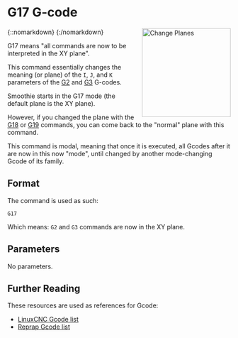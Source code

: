 # G17 G-code

{::nomarkdown}
<a href="images/plane-change.png">
  <img src="images/plane-change.png" alt="Change Planes" width="200" height="200" style="float: right; margin-left: 1rem;"/>
</a>
{:/nomarkdown}

G17 means "all commands are now to be interpreted in the XY plane".

This command essentially changes the meaning (or plane) of the `I`, `J`, and `K` parameters of the [G2](g2) and [G3](g3) G-codes.

Smoothie starts in the G17 mode (the default plane is the XY plane).

However, if you changed the plane with the [G18](g18) or [G19](g19) commands, you can come back to the "normal" plane with this command.

This command is modal, meaning that once it is executed, all Gcodes after it are now in this now "mode", until changed by another mode-changing Gcode of its family.

## Format

The command is used as such:

```
G17
```

Which means: `G2` and `G3` commands are now in the XY plane.

## Parameters

No parameters.

## Further Reading

These resources are used as references for Gcode:

- [LinuxCNC Gcode list](http://linuxcnc.org/docs/html/gcode.html)
- [Reprap Gcode list](http://reprap.org/wiki/G-code)
